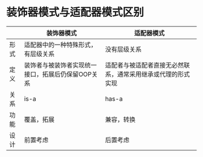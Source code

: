 # 装饰器模式与适配器模式区别

|      | 装饰器模式                                        | 适配器模式                                                   |
| ---- | ------------------------------------------------- | ------------------------------------------------------------ |
| 形式 | 适配器中的一种特殊形式，有层级关系                | 没有层级关系                                                 |
| 定义 | 装饰者与被装饰者实现统一接口，拓展后仍保留OOP关系 | 适配者与被适配者直接无必然联系，通常采用继承或代理的形式实现 |
| 关系 | is-a                                              | has-a                                                        |
| 功能 | 覆盖，拓展                                        | 兼容，转换                                                   |
| 设计 | 前置考虑                                          | 后置考虑                                                     |

